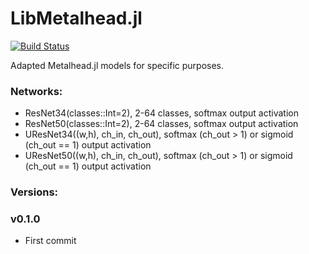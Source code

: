 # LibMetalhead.jl

[![Build Status](https://github.com/cirobr/LibMetalhead.jl/actions/workflows/CI.yml/badge.svg?branch=main)](https://github.com/cirobr/LibMetalhead.jl/actions/workflows/CI.yml?query=branch%3Amain)

Adapted Metalhead.jl models for specific purposes.

### Networks:
* ResNet34(classes::Int=2), 2-64 classes, softmax output activation
* ResNet50(classes::Int=2), 2-64 classes, softmax output activation
* UResNet34((w,h), ch_in, ch_out), softmax (ch_out > 1) or sigmoid (ch_out == 1) output activation
* UResNet50((w,h), ch_in, ch_out), softmax (ch_out > 1) or sigmoid (ch_out == 1) output activation


### Versions:

### v0.1.0
* First commit
